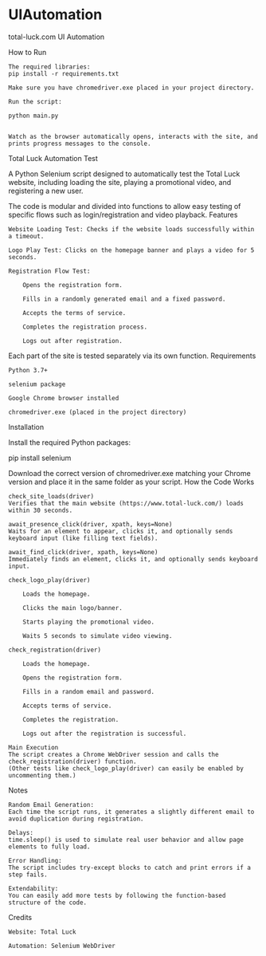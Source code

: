 # UIAutomation
total-luck.com UI Automation

How to Run

    The required libraries:
    pip install -r requirements.txt

    Make sure you have chromedriver.exe placed in your project directory.

    Run the script:

    python main.py


    Watch as the browser automatically opens, interacts with the site, and prints progress messages to the console.



Total Luck Automation Test

A Python Selenium script designed to automatically test the Total Luck website, including loading the site, playing a promotional video, and registering a new user.

The code is modular and divided into functions to allow easy testing of specific flows such as login/registration and video playback.
Features

    Website Loading Test: Checks if the website loads successfully within a timeout.

    Logo Play Test: Clicks on the homepage banner and plays a video for 5 seconds.

    Registration Flow Test:

        Opens the registration form.

        Fills in a randomly generated email and a fixed password.

        Accepts the terms of service.

        Completes the registration process.

        Logs out after registration.

Each part of the site is tested separately via its own function.
Requirements

    Python 3.7+

    selenium package

    Google Chrome browser installed

    chromedriver.exe (placed in the project directory)

Installation

Install the required Python packages:

pip install selenium

Download the correct version of chromedriver.exe matching your Chrome version and place it in the same folder as your script.
How the Code Works

    check_site_loads(driver)
    Verifies that the main website (https://www.total-luck.com/) loads within 30 seconds.

    await_presence_click(driver, xpath, keys=None)
    Waits for an element to appear, clicks it, and optionally sends keyboard input (like filling text fields).

    await_find_click(driver, xpath, keys=None)
    Immediately finds an element, clicks it, and optionally sends keyboard input.

    check_logo_play(driver)

        Loads the homepage.

        Clicks the main logo/banner.

        Starts playing the promotional video.

        Waits 5 seconds to simulate video viewing.

    check_registration(driver)

        Loads the homepage.

        Opens the registration form.

        Fills in a random email and password.

        Accepts terms of service.

        Completes the registration.

        Logs out after the registration is successful.

    Main Execution
    The script creates a Chrome WebDriver session and calls the check_registration(driver) function.
    (Other tests like check_logo_play(driver) can easily be enabled by uncommenting them.)


Notes

    Random Email Generation:
    Each time the script runs, it generates a slightly different email to avoid duplication during registration.

    Delays:
    time.sleep() is used to simulate real user behavior and allow page elements to fully load.

    Error Handling:
    The script includes try-except blocks to catch and print errors if a step fails.

    Extendability:
    You can easily add more tests by following the function-based structure of the code.

Credits

    Website: Total Luck

    Automation: Selenium WebDriver
